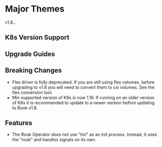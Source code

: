 # Major Themes

v1.8...

## K8s Version Support

## Upgrade Guides

## Breaking Changes

- Flex driver is fully deprecated. If you are still using flex volumes, before upgrading to v1.8
  you will need to convert them to csi volumes. See the flex conversion tool.
- Min supported version of K8s is now 1.16. If running on an older version of K8s it is recommended
  to update to a newer version before updating to Rook v1.8.

## Features

- The Rook Operator does not use "tini" as an init process. Instead, it uses the "rook" and handles
  signals on its own.
